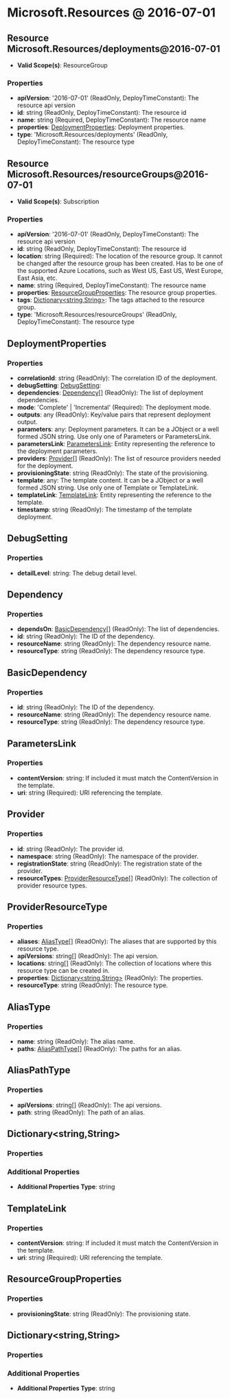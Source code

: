 # Microsoft.Resources @ 2016-07-01

## Resource Microsoft.Resources/deployments@2016-07-01
* **Valid Scope(s)**: ResourceGroup
### Properties
* **apiVersion**: '2016-07-01' (ReadOnly, DeployTimeConstant): The resource api version
* **id**: string (ReadOnly, DeployTimeConstant): The resource id
* **name**: string (Required, DeployTimeConstant): The resource name
* **properties**: [DeploymentProperties](#deploymentproperties): Deployment properties.
* **type**: 'Microsoft.Resources/deployments' (ReadOnly, DeployTimeConstant): The resource type

## Resource Microsoft.Resources/resourceGroups@2016-07-01
* **Valid Scope(s)**: Subscription
### Properties
* **apiVersion**: '2016-07-01' (ReadOnly, DeployTimeConstant): The resource api version
* **id**: string (ReadOnly, DeployTimeConstant): The resource id
* **location**: string (Required): The location of the resource group. It cannot be changed after the resource group has been created. Has to be one of the supported Azure Locations, such as West US, East US, West Europe, East Asia, etc.
* **name**: string (Required, DeployTimeConstant): The resource name
* **properties**: [ResourceGroupProperties](#resourcegroupproperties): The resource group properties.
* **tags**: [Dictionary<string,String>](#dictionarystringstring): The tags attached to the resource group.
* **type**: 'Microsoft.Resources/resourceGroups' (ReadOnly, DeployTimeConstant): The resource type

## DeploymentProperties
### Properties
* **correlationId**: string (ReadOnly): The correlation ID of the deployment.
* **debugSetting**: [DebugSetting](#debugsetting):
* **dependencies**: [Dependency](#dependency)[] (ReadOnly): The list of deployment dependencies.
* **mode**: 'Complete' | 'Incremental' (Required): The deployment mode.
* **outputs**: any (ReadOnly): Key/value pairs that represent deployment output.
* **parameters**: any: Deployment parameters. It can be a JObject or a well formed JSON string. Use only one of Parameters or ParametersLink.
* **parametersLink**: [ParametersLink](#parameterslink): Entity representing the reference to the deployment parameters.
* **providers**: [Provider](#provider)[] (ReadOnly): The list of resource providers needed for the deployment.
* **provisioningState**: string (ReadOnly): The state of the provisioning.
* **template**: any: The template content. It can be a JObject or a well formed JSON string. Use only one of Template or TemplateLink.
* **templateLink**: [TemplateLink](#templatelink): Entity representing the reference to the template.
* **timestamp**: string (ReadOnly): The timestamp of the template deployment.

## DebugSetting
### Properties
* **detailLevel**: string: The debug detail level.

## Dependency
### Properties
* **dependsOn**: [BasicDependency](#basicdependency)[] (ReadOnly): The list of dependencies.
* **id**: string (ReadOnly): The ID of the dependency.
* **resourceName**: string (ReadOnly): The dependency resource name.
* **resourceType**: string (ReadOnly): The dependency resource type.

## BasicDependency
### Properties
* **id**: string (ReadOnly): The ID of the dependency.
* **resourceName**: string (ReadOnly): The dependency resource name.
* **resourceType**: string (ReadOnly): The dependency resource type.

## ParametersLink
### Properties
* **contentVersion**: string: If included it must match the ContentVersion in the template.
* **uri**: string (Required): URI referencing the template.

## Provider
### Properties
* **id**: string (ReadOnly): The provider id.
* **namespace**: string (ReadOnly): The namespace of the provider.
* **registrationState**: string (ReadOnly): The registration state of the provider.
* **resourceTypes**: [ProviderResourceType](#providerresourcetype)[] (ReadOnly): The collection of provider resource types.

## ProviderResourceType
### Properties
* **aliases**: [AliasType](#aliastype)[] (ReadOnly): The aliases that are supported by this resource type.
* **apiVersions**: string[] (ReadOnly): The api version.
* **locations**: string[] (ReadOnly): The collection of locations where this resource type can be created in.
* **properties**: [Dictionary<string,String>](#dictionarystringstring) (ReadOnly): The properties.
* **resourceType**: string (ReadOnly): The resource type.

## AliasType
### Properties
* **name**: string (ReadOnly): The alias name.
* **paths**: [AliasPathType](#aliaspathtype)[] (ReadOnly): The paths for an alias.

## AliasPathType
### Properties
* **apiVersions**: string[] (ReadOnly): The api versions.
* **path**: string (ReadOnly): The path of an alias.

## Dictionary<string,String>
### Properties
### Additional Properties
* **Additional Properties Type**: string

## TemplateLink
### Properties
* **contentVersion**: string: If included it must match the ContentVersion in the template.
* **uri**: string (Required): URI referencing the template.

## ResourceGroupProperties
### Properties
* **provisioningState**: string (ReadOnly): The provisioning state.

## Dictionary<string,String>
### Properties
### Additional Properties
* **Additional Properties Type**: string

